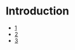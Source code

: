 # Introduction


- [1](http://www.yoctoproject.org/docs/latest/yocto-project-qs/yocto-project-qs.html)
- [2](https://www.yoctoproject.org/about)
- [3](https://wiki.yoctoproject.org/wiki/FAQ)

